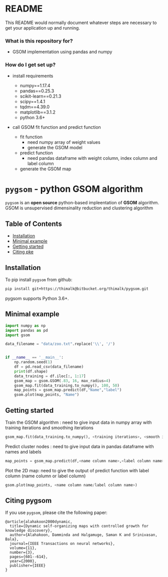# README #

This README would normally document whatever steps are necessary to get your application up and running.

### What is this repository for? ###

* GSOM implementation using pandas and numpy

### How do I get set up? ###

* install requirements
    * numpy==1.17.4
    * pandas==0.25.3
    * scikit-learn==0.21.3
    * scipy==1.4.1
    * tqdm==4.39.0
    * matplotlib==3.1.2
    * python 3.6+

* call GSOM fit function and predict function
    * fit function 
        * need numpy array of weight values
        * generate the GSOM model
    * predict function 
        * need pandas dataframe with weight column, index column and label column
    * generate the GSOM map



# `pygsom` - python GSOM algorithm

`pygsom` is an **open source** python-based impleentation of **GSOM** algorithm. GSOM is unsupervised  dimensinality reduction and clustering  algorithm 


## Table of Contents

* [Installation](#installation)
* [Minimal example](#minimal-example)
* [Getting started](#getting-started)
* [Citing pke](#citing-pke)

## Installation

To pip install `pygsom` from github:

```bash
pip install git+https://thimalk@bitbucket.org/thimalk/pygsom.git
```


pygsom  supports Python 3.6+.

## Minimal example


```python
import numpy as np
import pandas as pd
import gsom

data_filename = "data/zoo.txt".replace('\\', '/')


if __name__ == '__main__':
    np.random.seed(1)
    df = pd.read_csv(data_filename)
    print(df.shape)
    data_training = df.iloc[:, 1:17]
    gsom_map = gsom.GSOM(.83, 16, max_radius=4)
    gsom_map.fit(data_training.to_numpy(), 100, 50)
    map_points = gsom_map.predict(df,"Name","label")
    gsom.plot(map_points, "Name")
```

## Getting started
Train the GSOM algorithm : need to give input data in numpy array with training iterations and smoothing iterations
```python
gsom_map.fit(data_training.to_numpy(), <training iterations>, <smooth iterations>)
```
Predict cluster nodes : need to give input data in pandas dataframe with names and labels 
```python
map_points = gsom_map.predict(df,<name column name>,<label column name>)
```
Plot the 2D map: need to give the output of predict function with label column (name column or label column)
```python
gsom.plot(map_points, <name column name/label column name>)
```

## Citing pygsom

If you use `pygsom`, please cite the following paper:

```
@article{alahakoon2000dynamic,
  title={Dynamic self-organizing maps with controlled growth for knowledge discovery},
  author={Alahakoon, Damminda and Halgamuge, Saman K and Srinivasan, Bala},
  journal={IEEE Transactions on neural networks},
  volume={11},
  number={3},
  pages={601--614},
  year={2000},
  publisher={IEEE}
}
```
